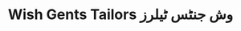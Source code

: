 ---
title: "Wish Gents Tailors وش جنٹس ٹیلرز"
url: /karachi/wish-gents-tailors-wsh-jntts-ttylrz/
shop: tailor
---